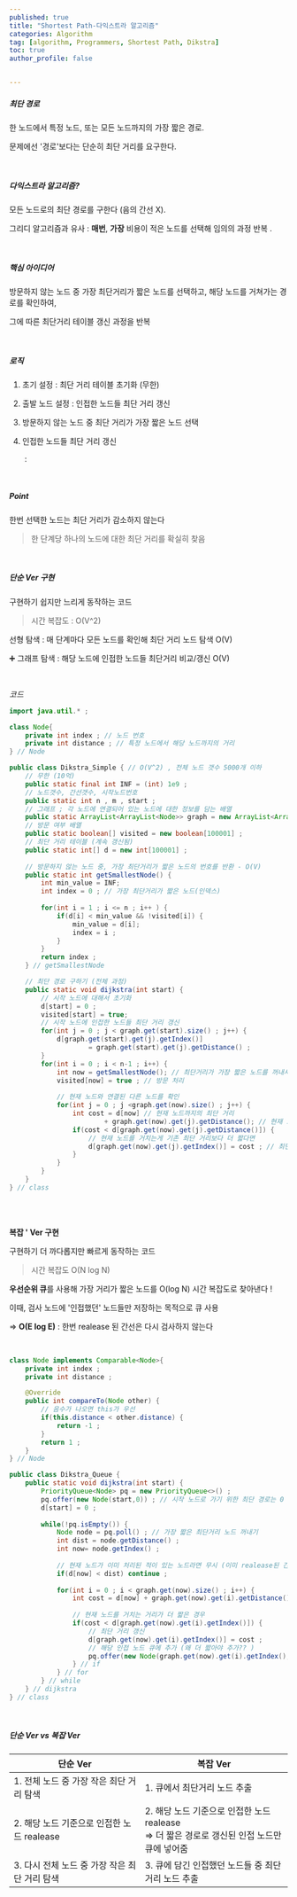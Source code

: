 ```yaml
---
published: true
title: "Shortest Path-다익스트라 알고리즘" 
categories: Algorithm 
tag: [algorithm, Programmers, Shortest Path, Dikstra] 
toc: true
author_profile: false 


---
```




##### 최단 경로

한 노드에서 특정 노드, 또는 모든 노드까지의 가장 짧은 경로.

문제에선 '경로'보다는 단순히 최단 거리를 요구한다. 



<br>



##### 다익스트라 알고리즘?  

모든 노드로의 최단 경로를 구한다 (음의 간선 X). 

그리디 알고리즘과 유사 : **매번**, **가장** 비용이 적은 노드를 선택해 임의의 과정 반복 . 

<br>





##### 핵심 아이디어 

방문하지 않는 노드 중 가장 최단거리가 짧은 노드를 선택하고, 해당 노드를 거쳐가는 경로를 확인하여,  

그에 따른 최단거리 테이블 갱신 과정을 반복 

<br>



##### 로직 

1. 초기 설정 : 최단 거리 테이블 초기화 (무한)

2. 출발 노드 설정 : 인접한 노드들 최단 거리 갱신

3. 방문하지 않는 노드 중 최단 거리가 가장 짧은 노드 선택

4. 인접한 노드들 최단 거리 갱신

   ​		: 

<br>



##### Point 

한번 선택한 노드는 최단 거리가 감소하지 않는다 

> 한 단계당 하나의 노드에 대한 최단 거리를 확실히 찾음 

<br>



##### 단순 Ver 구현

구현하기 쉽지만 느리게 동작하는 코드 



>  시간 복잡도 : O(V^2)

선형 탐색 : 매 단계마다 모든 노드를 확인해 최단 거리 노드 탐색 O(V) 

➕ 그래프 탐색 : 해당 노드에 인접한 노드들 최단거리 비교/갱신 O(V)

<br>

*코드*

```java 
import java.util.* ; 

class Node{
	private int index ; // 노드 번호 
	private int distance ; // 특정 노드에서 해당 노드까지의 거리 
} // Node 

public class Dikstra_Simple { // O(V^2) , 전체 노드 갯수 5000개 이하 
	// 무한 (10억)
	public static final int INF = (int) 1e9 ;   
	// 노드갯수, 간선갯수, 시작노드번호 
	public static int n , m , start ; 
	// 그래프 ; 각 노드에 연결되어 있는 노드에 대한 정보를 담는 배열 
	public static ArrayList<ArrayList<Node>> graph = new ArrayList<ArrayList<Node>>() ; 
	// 방문 여부 배열 
	public static boolean[] visited = new boolean[100001] ; 
	// 최단 거리 테이블 (계속 갱신됨) 
	public static int[] d = new int[100001] ; 
	
	// 방문하지 않는 노드 중, 가장 최단거리가 짧은 노드의 번호를 반환 - O(V) 
	public static int getSmallestNode() { 
		int min_value = INF; 
		int index = 0 ; // 가장 최단거리가 짧은 노드(인덱스) 
		
		for(int i = 1 ; i <= n ; i++ ) {
			if(d[i] < min_value && !visited[i]) {
				min_value = d[i]; 
				index = i ; 
			}
		}
		return index ; 
	} // getSmallestNode

	// 최단 경로 구하기 (전체 과정) 
	public static void dijkstra(int start) {
		// 시작 노드에 대해서 초기화 
		d[start] = 0 ; 
		visited[start] = true; 	
		// 시작 노드에 인접한 노드들 최단 거리 갱신  
		for(int j = 0 ; j < graph.get(start).size() ; j++) { 
			d[graph.get(start).get(j).getIndex()] 
					= graph.get(start).get(j).getDistance() ; 
		}
		for(int i = 0 ; i < n-1 ; i++) {
			int now = getSmallestNode(); // 최단거리가 가장 짧은 노드를 꺼내서 
			visited[now] = true ; // 방문 처리 
			
			// 현재 노드와 연결된 다른 노드를 확인 
			for(int j = 0 ; j <graph.get(now).size() ; j++) {
				int cost = d[now] // 현재 노드까지의 최단 거리 
						+ graph.get(now).get(j).getDistance(); // 현재 노드에서 해당 노드까지의 거리
				if(cost < d[graph.get(now).get(j).getDistance()]) {
					// 현재 노드를 거치는게 기존 최단 거리보다 더 짧다면
					d[graph.get(now).get(j).getIndex()] = cost ; // 최단거리 갱신
				}
			}		
		}	
	}
} // class 
```

<br> <br>



**복잡 ' Ver 구현**

구현하기 더 까다롭지만 빠르게 동작하는 코드 



> 시간 복잡도 O(N log N)

**우선순위 큐**를 사용해 가장 거리가 짧은 노드를 O(log N) 시간 복잡도로 찾아낸다 ! 

이때, 검사 노드에 '인접했던' 노드들만 저장하는 목적으로 큐 사용

=> **O(E log E)**  : 한번 realease 된 간선은 다시 검사하지 않는다 

<br>



```java
class Node implements Comparable<Node>{
	private int index ; 
	private int distance ; 

	@Override
	public int compareTo(Node other) {
		// 음수가 나오면 this가 우선 
		if(this.distance < other.distance) {
			return -1 ; 
		}
		return 1 ; 
	}
} // Node 

public class Dikstra_Queue {    
	public static void dijkstra(int start) {
		PriorityQueue<Node> pq = new PriorityQueue<>() ; 
		pq.offer(new Node(start,0)) ; // 시작 노드로 가기 위한 최단 경로는 0 
		d[start] = 0 ; 
		
		while(!pq.isEmpty()) {
			Node node = pq.poll() ; // 가장 짧은 최단거리 노드 꺼내기 
			int dist = node.getDistance() ; 
			int now= node.getIndex() ; 
			
			// 현재 노드가 이미 처리된 적이 있는 노드라면 무시 (이미 realease된 간선)
			if(d[now] < dist) continue ; 
			
			for(int i = 0 ; i < graph.get(now).size() ; i++) {
				int cost = d[now] + graph.get(now).get(i).getDistance() ; // 인접 노드들 방문 
				
				// 현재 노드를 거치는 거리가 더 짧은 경우 
				if(cost < d[graph.get(now).get(i).getIndex()]) {
					// 최단 거리 갱신 
					d[graph.get(now).get(i).getIndex()] = cost ; 
					// 해당 인접 노드 큐에 추가 (왜 더 짧아야 추가?? ) 
					pq.offer(new Node(graph.get(now).get(i).getIndex(), cost)); 
				} // if 
			} // for 
		} // while
	} // dijkstra
} // class
```



<br>



##### 단순 Ver vs 복잡 Ver 

| 단순 Ver                                      | 복잡 Ver                                                     |
| --------------------------------------------- | ------------------------------------------------------------ |
| 1. 전체 노드 중 가장 작은 최단 거리 탐색      | 1. 큐에서 최단거리 노드 추출                                 |
| 2. 해당 노드 기준으로 인접한 노드 realease    | 2. 해당 노드 기준으로 인접한 노드 realease <br />=> 더 짧은 경로로 갱신된 인접 노드만 큐에 넣어줌 |
| 3. 다시 전체 노드 중 가장 작은 최단 거리 탐색 | 3. 큐에 담긴 인접했던 노드들 중 최단 거리 노드 추출          |

